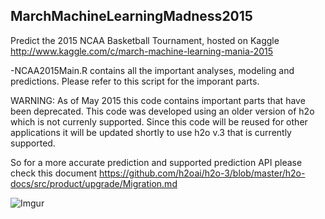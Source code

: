 ## MarchMachineLearningMadness2015
Predict the 2015 NCAA Basketball Tournament, hosted on Kaggle http://www.kaggle.com/c/march-machine-learning-mania-2015

-NCAA2015Main.R contains all the important analyses, modeling and predictions. Please refer to this script for the imporant parts. 

WARNING:  As of May 2015 this code contains important parts that have been deprecated. This code was developed using an older version of h2o which is not currenly supported. Since this code will be reused for other applications it will be updated shortly to use h2o v.3 that is currently supported.

So for a more accurate prediction and supported prediction API please check this document
https://github.com/h2oai/h2o-3/blob/master/h2o-docs/src/product/upgrade/Migration.md

![Imgur](http://i.imgur.com/jISWGOn.png)

